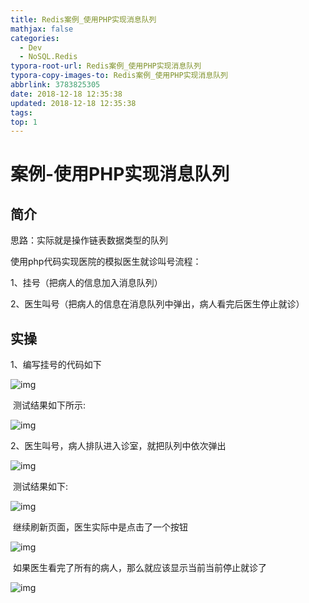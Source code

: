 ```yaml
---
title: Redis案例_使用PHP实现消息队列
mathjax: false
categories:
  - Dev
  - NoSQL.Redis
typora-root-url: Redis案例_使用PHP实现消息队列
typora-copy-images-to: Redis案例_使用PHP实现消息队列
abbrlink: 3783825305
date: 2018-12-18 12:35:38
updated: 2018-12-18 12:35:38
tags:
top: 1
---
```



# 案例-使用PHP实现消息队列

## 简介

思路：实际就是操作链表数据类型的队列

 

使用php代码实现医院的模拟医生就诊叫号流程：

1、挂号（把病人的信息加入消息队列）

2、医生叫号（把病人的信息在消息队列中弹出，病人看完后医生停止就诊）



## 实操

1、编写挂号的代码如下

![img](wps973A.tmp.jpg) 

​	测试结果如下所示:

![img](wps973B.tmp.jpg) 

 

2、医生叫号，病人排队进入诊室，就把队列中依次弹出

![img](wps973C.tmp.jpg) 

 

​	测试结果如下:

![img](wps974D.tmp.jpg) 

​	继续刷新页面，医生实际中是点击了一个按钮

![img](wps974E.tmp.jpg) 

​	如果医生看完了所有的病人，那么就应该显示当前当前停止就诊了

![img](wps975E.tmp.jpg) 